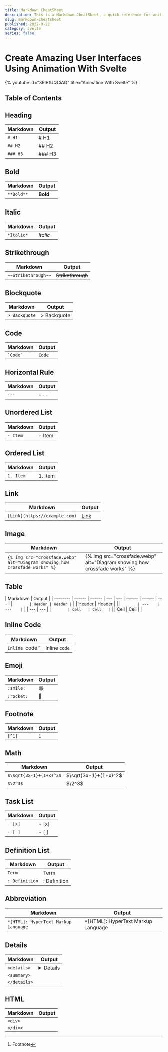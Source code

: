```yaml
---
title: Markdown CheatSheet
description: This is a Markdown CheatSheet, a quick reference for writing Markdown.
slug: markdown-cheatsheet
published: 2022-9-22
category: svelte
series: false
---
```


# Create Amazing User Interfaces Using Animation With Svelte

{% youtube id="3RlBfUQCiAQ" title="Animation With Svelte" %}

<!-- {% img src="crossfade.webp" alt="Diagram showing how crossfade works" %} -->
<!-- {% video src="animate-flip.mp4" %} -->
<!-- ```html:+page.svelte {2, 13-15} showLineNumbers ```-->

## Table of Contents

## Heading

| Markdown | Output |
| -------- | ------ |
| `# H1`   | # H1   |
| `## H2`  | ## H2  |
| `### H3` | ### H3 |

## Bold

| Markdown   | Output   |
| ---------- | -------- |
| `**Bold**` | **Bold** |

## Italic

| Markdown   | Output   |
| ---------- | -------- |
| `*Italic*` | _Italic_ |

## Strikethrough

| Markdown            | Output            |
| ------------------- | ----------------- |
| `~~Strikethrough~~` | ~~Strikethrough~~ |

## Blockquote

| Markdown      | Output      |
| ------------- | ----------- |
| `> Backquote` | > Backquote |

## Code

| Markdown     | Output |
| ------------ | ------ |
| `` `Code` `` | `Code` |

## Horizontal Rule

| Markdown | Output |
| -------- | ------ |
| `---`    | ---    |

## Unordered List

| Markdown | Output |
| -------- | ------ |
| `- Item` | - Item |

## Ordered List

| Markdown  | Output  |
| --------- | ------- |
| `1. Item` | 1. Item |

## Link

| Markdown                      | Output                      |
| ----------------------------- | --------------------------- |
| `[Link](https://example.com)` | [Link](https://example.com) |

## Image

| Markdown                                                                   | Output                                                                   |
| -------------------------------------------------------------------------- | ------------------------------------------------------------------------ |
| `{% img src="crossfade.webp" alt="Diagram showing how crossfade works" %}` | {% img src="crossfade.webp" alt="Diagram showing how crossfade works" %} |

## Table

| Markdown | Output |
| -------- | ------ | ------ | --- | --- | ------ | ------ | --- |
| `        | Header | Header | `   |     | Header | Header |     |
| `        | ---    | ---    | `   |     | ---    | ---    |
| `        | Cell   | Cell   | `   |     | Cell   | Cell   |     |

## Inline Code

| Markdown        | Output        |
| --------------- | ------------- |
| `Inline `code`` | Inline `code` |

## Emoji

| Markdown   | Output |
| ---------- | ------ |
| `:smile:`  | 😄     |
| `:rocket:` | 🚀     |

## Footnote

| Markdown | Output |
| -------- | ------ |
| `[^1]`   | [^1]   |

[^1]: Footnote

## Math

| Markdown                | Output                |
| ----------------------- | --------------------- |
| `$\sqrt{3x-1}+(1+x)^2$` | $\sqrt{3x-1}+(1+x)^2$ |
| `$\2^3$`                | $\2^3$                |

## Task List

| Markdown | Output |
| -------- | ------ |
| `- [x]`  | - [x]  |
| `- [ ]`  | - [ ]  |

## Definition List

| Markdown       | Output       |
| -------------- | ------------ |
| `Term`         | Term         |
| `: Definition` | : Definition |

## Abbreviation

| Markdown                             | Output                              |
| ------------------------------------ | ----------------------------------- |
| `*[HTML]: HyperText Markup Language` | \*[HTML]: HyperText Markup Language |

## Details

| Markdown     | Output     |
| ------------ | ---------- |
| `<details>`  | <details>  |
| `<summary>`  | <summary>  |
| `</details>` | </details> |

## HTML

| Markdown | Output |
| -------- | ------ |
| `<div>`  | <div>  |
| `</div>` | </div> |
